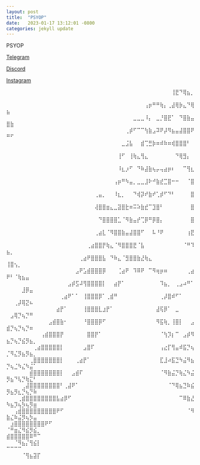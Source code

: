 ```yaml
---
layout: post
title:  "PSYOP"
date:   2023-01-17 13:12:01 -0800
categories: jekyll update
---
```








PSYOP 

[Telegram](https://t.me/psyop123)
   
[Discord](https://discordapp.com/users/843618272779829248)               
   
[Instagram](https://www.instagram.com/psyoppatch/)




⠀⠀⠀⠀⠀⠀⠀⠀⠀⠀⠀⠀⠀⠀⠀⠀⠀⠀⠀⠀⠀⠀⠀⠀⠀⠀⠀⠀⠀⠀⠀⠀⠀⠀⠀⠀⠀⠀⠀⠀⠀⠀⠀⢸⣟⠙⢿⣦⡀⠀⠀⠀⠀⠀⠀⠀⠀⠀
⠀⠀⠀⠀⠀⠀⠀⠀⠀⠀⠀⠀⠀⠀⠀⠀⠀⠀⠀⠀⠀⠀⠀⠀⠀⠀⠀⠀⠀⠀⠀⠀⠀⠀⠀⠀⢠⡶⠛⠛⢷⡄⢀⣼⢿⡷⣄⠙⢿⣦⠀⠀⠀⠀⠀⠀⠀⠀
⠀⠀⠀⠀⠀⠀⠀⠀⠀⠀⠀⠀⠀⠀⠀⠀⠀⠀⠀⠀⠀⠀⠀⠀⠀⠀⠀⠀⠀⠀⠀⠀⠀⣀⣀⣀⠸⡄⠀⣀⡘⣿⣟⠁⠀⠙⣿⣷⣤⣿⣷⠀⠀⠀⠀⠀⠀⠀
⠀⠀⠀⠀⠀⠀⠀⠀⠀⠀⠀⠀⠀⠀⠀⠀⠀⠀⠀⠀⠀⠀⠀⠀⠀⠀⠀⠀⠀⠀⠀⢀⡾⠋⠉⠉⢳⣷⣠⠽⠟⡼⠻⣦⣤⣼⣿⣿⠟⠛⠋⠀⠀⠀⠀⠀⠀⠀
⠀⠀⠀⠀⠀⠀⠀⠀⠀⠀⠀⠀⠀⠀⠀⠀⠀⠀⠀⠀⠀⠀⠀⠀⠀⠀⠀⠀⠀⠀⣀⣨⣧⠀⠀⣾⢉⣛⡷⠶⠾⠷⠶⢾⣿⣿⣿⠃⠀⠀⠀⠀⠀⠀⠀⠀⠀⠀
⠀⠀⠀⠀⠀⠀⠀⠀⠀⠀⠀⠀⠀⠀⠀⠀⠀⠀⠀⠀⠀⠀⠀⠀⠀⠀⠀⠀⠀⢸⠋⠀⢸⢷⣄⢻⣄⠀⠀⠀⠀⠀⠀⠀⠙⢿⣻⡄⠀⠀⠀⠀⠀⠀⠀⠀⠀⠀
⠀⠀⠀⠀⠀⠀⠀⠀⠀⠀⠀⠀⠀⠀⠀⠀⠀⠀⠀⠀⠀⠀⠀⠀⠀⠀⠀⠀⠀⠸⣆⡰⠋⠀⠙⠷⣼⣷⢦⡤⢤⣴⡶⠆⠀⠀⠉⢻⣆⠀⠀⠀⠀⠀⠀⠀⠀⠀
⠀⠀⠀⠀⠀⠀⠀⠀⠀⠀⠀⠀⠀⠀⠀⠀⠀⠀⠀⠀⠀⠀⠀⠀⠀⠀⠀⠀⢠⡶⠛⠳⣤⡀⣀⣀⣸⠗⠚⣷⣞⣉⣿⠒⠒⠀⠀⠈⣿⠀⠀⠀⠀⠀⠀⠀⠀⠀
⠀⠀⠀⠀⠀⠀⠀⠀⠀⠀⠀⠀⠀⠀⠀⠀⠀⠀⠀⠀⠀⠀⠀⢀⣤⡀⠀⠀⠸⣆⡀⠀⠀⠙⢾⡽⠞⣷⠞⢁⡾⠋⠙⠃⠀⠀⠀⠀⣿⠀⠀⠀⠀⠀⠀⠀⠀⠀
⠀⠀⠀⠀⠀⠀⠀⠀⠀⠀⠀⠀⠀⠀⠀⠀⠀⠀⠀⠀⠀⠀⠀⢼⣿⣿⣶⣄⣀⣽⣿⣗⠶⠭⠵⣷⣞⠉⣹⣿⠃⠀⠀⠀⠀⠀⠀⠀⣿⠀⠀⠀⠀⠀⠀⠀⠀⠀
⠀⠀⠀⠀⠀⠀⠀⠀⠀⠀⠀⠀⠀⠀⠀⠀⠀⠀⠀⠀⠀⠀⠀⠀⠙⣿⣿⣿⣿⣁⠈⠻⣷⣤⡞⢉⡿⠛⡿⣿⡄⠀⠀⠀⠀⠀⠀⠀⣿⠀⠀⠀⠀⠀⠀⠀⠀⠀
⠀⠀⠀⠀⠀⠀⠀⠀⠀⠀⠀⠀⠀⠀⠀⠀⠀⠀⠀⠀⠀⠀⠀⢀⣴⣇⠈⠻⣿⣿⣷⣤⣼⣿⣿⠋⠀⠀⠧⠘⠟⠀⠀⠀⠀⠀⠀⢰⣟⠀⠀⠀⠀⠀⠀⠀⠀⠀
⠀⠀⠀⠀⠀⠀⠀⠀⠀⠀⠀⠀⠀⠀⠀⠀⠀⠀⠀⠀⠀⢀⣴⣿⣿⡟⢷⣄⠈⠻⣿⣿⣿⣟⠈⣧⠀⠀⠀⠀⠀⠀⠀⠀⠀⠀⠈⠛⠹⣦⡀⠀⠀⠀⠀⠀⠀⠀
⠀⠀⠀⠀⠀⠀⠀⠀⠀⠀⠀⠀⠀⠀⠀⠀⠀⠀⠀⢀⣴⠟⣿⣿⣿⣧⠀⠙⠷⣄⠈⣻⣿⣿⣷⣜⢷⣄⠀⠀⠀⠀⠀⠀⠀⠀⠀⠀⠀⢸⣿⢢⡀⠀⠀⠀⠀⠀
⠀⠀⠀⠀⠀⠀⠀⠀⠀⠀⠀⠀⠀⠀⠀⠀⠀⠀⣠⠟⣡⣾⣿⣿⣿⡿⠀⠀⠀⢈⣴⠟⠀⠹⠿⠟⠀⠉⠻⢶⡶⠶⠀⠀⠀⠀⠀⢀⣴⠟⠃⠈⢷⣦⣤⠀⠀⠀
⠀⠀⠀⠀⠀⠀⠀⠀⠀⠀⠀⠀⠀⠀⠀⠀⣠⡾⣫⠼⢻⣿⣿⣿⣿⡇⠀⠀⣴⡟⠁⠀⠀⠀⠀⠀⠀⠀⠀⠀⠹⣦⡀⠀⢀⣠⠴⠛⠁⠀⠀⠀⠀⣸⡿⣤⠀⠀
⠀⠀⠀⠀⠀⠀⠀⠀⠀⠀⠀⠀⠀⠀⢀⣴⠟⠁⠁⠀⢸⣿⣿⣿⡿⠁⢀⣾⠛⠀⠀⠀⠀⠀⠀⠀⠀⠀⠀⠀⢀⡼⣿⠾⠋⠁⠀⠀⠀⠀⠀⢀⡼⢿⣝⠦⠀⠀
⠀⠀⠀⠀⠀⠀⠀⠀⠀⠀⠀⠀⠀⣴⡟⠁⠀⠀⠀⠀⢸⣿⣿⣿⣇⣰⡟⠁⠀⠀⠀⠀⠀⠀⠀⠀⠀⠀⠀⣼⢯⡿⠁⠀⣀⠀⠀⠀⠀⠀⣠⢿⡙⢦⡙⠛⠀⠀
⠀⠀⠀⠀⠀⠀⠀⠀⠀⠀⠀⣠⣾⣿⣷⠂⠀⠀⠀⠀⠘⣿⣿⣿⡿⠋⠀⠀⠀⠀⠀⠀⠀⠀⠀⠀⠀⠀⠀⠻⣯⢷⡀⢸⣿⡇⠀⠀⣠⣾⡙⢦⡙⢦⡙⠶⠀⠀
⠀⠀⠀⠀⠀⠀⠀⠀⠀⢠⣾⣿⣿⣿⡟⠀⠀⠀⠀⠀⠀⣿⣿⡟⠁⠀⠀⠀⠀⠀⠀⠀⠀⠀⠀⠀⠀⠀⠀⠀⠈⢳⡹⡆⠉⠀⣠⡾⠻⣦⡙⢦⡙⣮⡻⣦⡀⠀
⠀⠀⠀⠀⠀⠀⠀⢀⣴⣿⣿⣿⣿⣿⡇⠀⠀⠀⠀⠀⣠⣿⠏⠀⠀⠀⠀⠀⠀⠀⠀⠀⠀⠀⠀⠀⠀⠀⠀⠀⢠⣔⡏⢻⣤⠾⣯⡙⢦⡈⠻⣌⡻⣦⡻⣦⡀⠀
⠀⠀⠀⠀⠀⠀⢀⣿⣿⣿⣿⣿⣿⣿⡇⠀⠀⠀⢀⣴⡟⠁⠀⠀⠀⠀⠀⠀⠀⠀⠀⠀⠀⠀⠀⠀⠀⠀⠀⠀⣏⣸⠴⣯⣙⠳⣬⠻⣦⡙⢦⣈⠳⣌⠳⣬⠁⠀
⠀⠀⠀⠀⠀⠀⣾⣿⣿⣿⣿⣿⣿⣿⡇⠀⠀⣠⣾⠏⠀⠀⠀⠀⠀⠀⠀⠀⠀⠀⠀⠀⠀⠀⠀⠀⠀⠀⠀⠀⠈⠻⣷⣬⡙⢷⣌⠳⣬⡻⣦⠙⢧⡙⢷⣍⠃⠀
⠀⠀⠀⠀⢀⣼⣿⣿⣿⣿⣿⣿⣿⣿⠃⢀⣼⠟⠁⠀⠀⠀⠀⠀⠀⠀⠀⠀⠀⠀⠀⠀⠀⠀⠀⠀⠀⠀⠀⠀⠀⠀⠈⠙⢿⣦⣙⠷⣮⡻⣦⡻⣆⡙⢦⡙⠷⠀
⠀⠀⠀⢀⣾⣿⣿⣿⣿⣿⣿⣿⣿⣧⣴⡿⠋⠀⠀⠀⠀⠀⠀⠀⠀⠀⠀⠀⠀⠀⠀⠀⠀⠀⠀⠀⠀⠀⠀⠀⠀⠀⠀⠀⠀⠉⠿⣷⣜⠳⣦⡹⢦⡳⢦⡻⣶⠀
⠀⠀⢠⣾⣿⣿⣿⣿⣿⣿⣿⣿⣿⠟⠋⠀⠀⠀⠀⠀⠀⠀⠀⠀⠀⠀⠀⠀⠀⠀⠀⠀⠀⠀⠀⠀⠀⠀⠀⠀⠀⠀⠀⠀⠀⠀⠀⠈⠻⣷⣌⠷⣬⡻⢦⡳⣤⠀
⠀⣰⣿⣿⣿⣿⣿⣿⣿⣿⠟⠋⠀⠀⠀⠀⠀⠀⠀⠀⠀⠀⠀⠀⠀⠀⠀⠀⠀⠀⠀⠀⠀⠀⠀⠀⠀⠀⠀⠀⠀⠀⠀⠀⠀⠀⠀⠀⠀⠈⠛⣶⣌⠻⣮⡻⣮⡀
⣾⣿⣿⣿⣿⣿⠿⠛⠉⠀⠀⠀⠀⠀⠀⠀⠀⠀⠀⠀⠀⠀⠀⠀⠀⠀⠀⠀⠀⠀⠀⠀⠀⠀⠀⠀⠀⠀⠀⠀⠀⠀⠀⠀⠀⠀⠀⠀⠀⠀⠀⠈⠻⣦⡌⢻⣮⡇
⠉⠉⠉⠉⠀⠀⠀⠀⠀⠀⠀⠀⠀⠀⠀⠀⠀⠀⠀⠀⠀⠀⠀⠀⠀⠀⠀⠀⠀⠀⠀⠀⠀⠀⠀⠀⠀⠀⠀⠀⠀⠀⠀⠀⠀⠀⠀⠀⠀⠀⠀⠀⠀⠈⢻⣦⣽⡏












